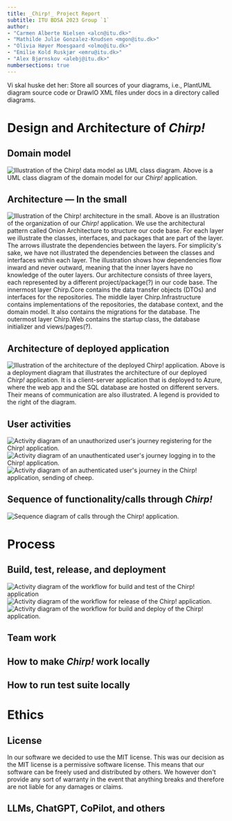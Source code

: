 ```yaml
---
title: _Chirp!_ Project Report
subtitle: ITU BDSA 2023 Group `1`
author:
- "Carmen Alberte Nielsen <alcn@itu.dk>"
- "Mathilde Julie Gonzalez-Knudsen <mgon@itu.dk>"
- "Olivia Høyer Moesgaard <olmo@itu.dk>"
- "Emilie Kold Ruskjær <emru@itu.dk>"
- "Alex Bjørnskov <alebj@itu.dk>"
numbersections: true
---
```

Vi skal huske det her: Store all sources of your diagrams, i.e., PlantUML diagram source code or DrawIO XML files under docs in a directory called diagrams.

# Design and Architecture of _Chirp!_

## Domain model
![Illustration of the _Chirp!_ data model as UML class diagram.](images/ClassDiagram.png)
Above is a UML class diagram of the domain model for our _Chirp!_ application. 

## Architecture — In the small

![Illustration of the _Chirp!_ architecture in the small.](images/OnionArchitecture.png)
Above is an illustration of the organization of our _Chirp!_ application. We use the architectural pattern called Onion Architecture to structure our code base. For each layer we illustrate the classes, interfaces, and packages that are part of the layer. The arrows illustrate the dependencies between the layers. For simplicity's sake, we have not illustrated the dependencies between the classes and interfaces within each layer. The illustration shows how dependencies flow inward and never outward, meaning that the inner layers have no knowledge of the outer layers. Our architecture consists of three layers, each represented by a different project/package(?) in our code base. The innermost layer Chirp.Core contains the data transfer objects (DTOs) and interfaces for the repositories. The middle layer Chirp.Infrastructure contains implementations of the repositories, the database context, and the domain model. It also contains the migrations for the database. The outermost layer Chirp.Web contains the startup class, the database initializer and views/pages(?).

## Architecture of deployed application

![Illustration of the architecture of the deployed _Chirp!_ application.](images/Deployment.png)
Above is a deployment diagram that illustrates the architecture of our deployed _Chirp!_ application. It is a client-server application that is deployed to Azure, where the web app and the SQL database are hosted on different servers. Their means of communication are also illustrated. A legend is provided to the right of the diagram.

## User activities
![Activity diagram of an unauthorized user's journey registering for the _Chirp!_ application.](images/Register.png)
![Activity diagram of an unauthenticated user's journey logging in to the _Chirp!_ application.](images/Login.png)
![Activity diagram of an authenticated user's journey in the _Chirp!_ application, sending of cheep.](images/SendingCheep.png)

## Sequence of functionality/calls through _Chirp!_
![Sequence diagram of calls through the _Chirp!_ application.](images/SequenceCalls.png)

# Process

## Build, test, release, and deployment
![Activity diagram of the workflow for build and test of the _Chirp!_ application](images/BuildAndTest.png)
![Activity diagram of the workflow for release of the _Chirp!_ application.](images/ReleaseChirp.png)
![Activity diagram of the workflow for build and deploy of the _Chirp!_ application.](images/BuildAndDeploy.png)

## Team work

## How to make _Chirp!_ work locally

## How to run test suite locally

# Ethics

## License
In our software we decided to use the MIT license. This was our decision as the MIT license is a permissive software license. This means that our software can be freely used and distributed by others. We however don't provide any sort of warranty in the event that anything breaks and therefore are not liable for any damages or claims.

## LLMs, ChatGPT, CoPilot, and others
